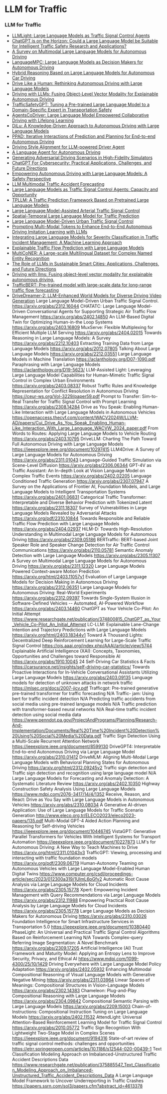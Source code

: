 # LLM for Traffic

### LLM for Traffic

* [LLMLight: Large Language Models as Traffic Signal Control Agents](https://arxiv.org/abs/2312.16044)
* [ChatGPT is on the Horizon: Could a Large Language Model be Suitable for Intelligent Traffic Safety Research and Applications?](https://arxiv.org/abs/2303.05382)
* [A Survey on Multimodal Large Language Models for Autonomous Driving](https://arxiv.org/abs/2311.12320)
* [LanguageMPC: Large Language Models as Decision Makers for Autonomous Driving](https://arxiv.org/abs/2310.03026)
* [Hybrid Reasoning Based on Large Language Models for Autonomous Car Driving](https://arxiv.org/abs/2402.13602)
* [Drive Like a Human: Rethinking Autonomous Driving with Large Language Models](https://arxiv.org/abs/2307.07162)
* [Driving with LLMs: Fusing Object-Level Vector Modality for Explainable Autonomous Driving](https://arxiv.org/abs/2310.01957)
* [TrafficSafetyGPT: Tuning a Pre-trained Large Language Model to a Domain-Specific Expert in Transportation Safety](https://arxiv.org/abs/2307.15311)
* [AgentsCoDriver: Large Language Model Empowered Collaborative Driving with Lifelong Learning](https://arxiv.org/abs/2404.06345)
* [DiLu: A Knowledge-Driven Approach to Autonomous Driving with Large Language Models](https://arxiv.org/abs/2309.16292)
* [PPAD: Iterative Interactions of Prediction and Planning for End-to-end Autonomous Driving](https://arxiv.org/abs/2311.08100)
* [Driving Style Alignment for LLM-powered Driver Agent](https://arxiv.org/abs/2403.11368)
* [A Language Agent for Autonomous Driving](https://arxiv.org/abs/2311.10813)
* [Generating Adversarial Driving Scenarios in High-Fidelity Simulators](https://ieeexplore.ieee.org/document/8793740)
* [ChatGPT For Cybersecurity: Practical Applications, Challenges, and Future Directions](https://www.researchgate.net/publication/373044798_ChatGPT_For_Cybersecurity_Practical_Applications_Challenges_and_Future_Directions)
* [Empowering Autonomous Driving with Large Language Models: A Safety Perspective](https://arxiv.org/abs/2312.00812)
* [LLM Multimodal Traffic Accident Forecasting](https://www.mdpi.com/1424-8220/23/22/9225)
* [Large Language Models as Traffic Signal Control Agents: Capacity and Opportunity](https://arxiv.org/html/2312.16044v1)
* [TPLLM: A Traffic Prediction Framework Based on Pretrained Large Language Models](https://arxiv.org/abs/2403.02221)
* [Large Language Model-Assisted Arterial Traffic Signal Control](https://ieeexplore.ieee.org/document/10488379)
* [Spatial-Temporal Large Language Model for Traffic Prediction](https://arxiv.org/abs/2401.10134)
* [Large Language Model-Driven Urban Traffic Signal Control](https://ieeexplore.ieee.org/document/10432823)
* [Prompting Multi-Modal Tokens to Enhance End-to-End Autonomous Driving Imitation Learning with LLMs](https://arxiv.org/abs/2404.04869)
* [Integrating Large Language Models for Severity Classification in Traffic Incident Management: A Machine Learning Approach](https://arxiv.org/abs/2403.13547)
* [Explainable Traffic Flow Prediction with Large Language Models](https://arxiv.org/html/2404.02937v3)
* [MultiCoNER: A Large-scale Multilingual Dataset for Complex Named Entity Recognition](https://arxiv.org/abs/2208.14536)
* [The Role of LLMs in Sustainable Smart Cities: Applications, Challenges, and Future Directions](https://arxiv.org/abs/2402.14596)
* [Driving with llms: Fusing  object-level vector modality for explainable autonomous driving.](https://arxiv.org/abs/2310.01957)
* [TrafficBERT: Pre-trained model with large-scale data for long-range traffic flow forecasting](https://www.sciencedirect.com/science/article/abs/pii/S0957417421011179)
* [DriveDreamer-2: LLM-Enhanced World Models for Diverse Driving Video Generation](https://arxiv.org/abs/2403.06845)
Large Language Model-Driven Urban Traffic Signal Control.	https://arxiv.org/abs/2312.16044
CHATATC: Large Language Model-Driven Conversational Agents for Supporting Strategic Air Traffic Flow Management	https://arxiv.org/abs/2402.14850
An LLM-Based Digital Twin for Optimizing Human-in-the Loop Systems	https://arxiv.org/abs/2403.16809
MuxServe: Flexible Multiplexing for Efficient Multiple LLM Serving	https://arxiv.org/abs/2404.02015
Towards Reasoning in Large Language Models: A Survey	https://arxiv.org/abs/2212.10403
Extracting Training Data from Large Language Models	https://arxiv.org/abs/2012.07805
Talking About Large Language Models	https://arxiv.org/abs/2212.03551
Large Language Models in Machine Translation	https://aclanthology.org/D07-1090.pdf
Paraphrasing with Large Language Models	https://aclanthology.org/D19-5623/
LLM-Assisted Light: Leveraging Large Language Model Capabilities for Human-Mimetic Traffic Signal Control in Complex Urban Environments	https://arxiv.org/abs/2403.08337
Robust Traffic Rules and Knowledge Representation for Conflict Resolution in Autonomous Driving 	https://ceur-ws.org/Vol-3229/paper59.pdf
Prompt to Transfer: Sim-to-Real Transfer for Traffic Signal Control with Prompt Learning	https://arxiv.org/abs/2308.14284
Drive as You Speak: Enabling Human-Like Interaction with Large Language Models in Autonomous Vehicles	https://openaccess.thecvf.com/content/WACV2024W/LLVM-AD/papers/Cui_Drive_As_You_Speak_Enabling_Human-Like_Interaction_With_Large_Language_WACVW_2024_paper.pdf
From Words to Routes: Applying Large Language Models to Vehicle Routing	https://arxiv.org/abs/2403.10795
DriveLLM: Charting The Path Toward Full Autonomous Driving with Large Language Models	https://ieeexplore.ieee.org/document/10297415
LLM4Drive: A Survey of Large Language Models for Autonomous Driving	https://arxiv.org/abs/2311.01043
Language-Guided Traffic Simulation via Scene-Level Diffusion	https://arxiv.org/abs/2306.06344
GPT-4V as Traffic Assistant: An In-depth Look at Vision Language Model on Complex Traffic Events	https://arxiv.org/abs/2402.02205
Language Conditioned Traffic Generation	https://arxiv.org/abs/2307.07947
A Survey on the Applications of Frontier AI, Foundation Models, and Large Language Models to Intelligent Transportation Systems	https://arxiv.org/abs/2401.06831
Categorical Traffic Transformer: Interpretable and Diverse Behavior Prediction with Tokenized Latent	https://arxiv.org/abs/2311.18307
Survey of Vulnerabilities in Large Language Models Revealed by Adversarial Attacks 	https://arxiv.org/pdf/2310.10844
Towards Responsible and Reliable Traffic Flow Prediction with Large Language Models	https://arxiv.org/abs/2404.02937
HiLM-D: Towards High-Resolution Understanding in Multimodal Large Language Models for Autonomous Driving	https://arxiv.org/abs/2309.05186
BERTraffic: BERT-based Joint Speaker Role and Speaker Change Detection for Air Traffic Control Communications	https://arxiv.org/abs/2110.05781
Semantic Anomaly Detection with Large Language Models	https://arxiv.org/abs/2305.11307
A Survey on Multimodal Large Language Models for Autonomous Driving 	https://arxiv.org/abs/2311.12320
Large Language Models Powered Context-aware Motion Prediction	https://arxiv.org/html/2403.11057v1
Evaluation of Large Language Models for Decision Making in Autonomous Driving	https://arxiv.org/abs/2312.06351
Large Language Models for Autonomous Driving: Real-World Experiments	https://arxiv.org/abs/2312.09397
Towards Single-System Illusion in Software-Defined Vehicles -- Automated, AI-Powered Workflow	https://arxiv.org/abs/2403.14460
ChatGPT as Your Vehicle Co-Pilot: An Initial Attempt	https://www.researchgate.net/publication/374800815_ChatGPT_as_Your_Vehicle_Co-Pilot_An_Initial_Attempt
LC-LLM: Explainable Lane-Change Intention and Trajectory Predictions with Large Language Models	https://arxiv.org/html/2403.18344v1
Toward A Thousand Lights: Decentralized Deep Reinforcement Learning for Large-Scale Traffic Signal Control	https://ojs.aaai.org/index.php/AAAI/article/view/5744
Explainable Artificial Intelligence (XAI): Concepts, Taxonomies, Opportunities and Challenges toward Responsible AI	https://arxiv.org/abs/1910.10045
24 Self-Driving Car Statistics & Facts	https://carsurance.net/insights/self-driving-car-statistics/
Towards Proactive Interactions for In-Vehicle Conversational Assistants Utilizing Large Language Models	https://arxiv.org/abs/2403.09135
Language models for detection of unknown attacks in network traffic	https://mlsec.org/docs/2007-jicv.pdf
Trafficgpt: Pre-trained generative pre-trained transformer for traffic forecasting	N/A
Traffic- jam: Using bert for traffic incident detection	N/A
Predicting traffic accidents from social media using pre-trained language models	N/A
Traffic prediction with transformer-based neural networks	N/A
Real-time traffic incident detection using social media data	https://www.penndot.pa.gov/ProjectAndPrograms/Planning/Research-And-Implementation/Documents/Real%20Time%20Incident%20Detection%20Using%20Social%20Media%20Data.pdf
Traffic Sign Detection Using a Multi-Scale Recurrent Attention Network	https://ieeexplore.ieee.org/document/8599130
DriveGPT4: Interpretable End-to-end Autonomous Driving via Large Language Model	https://arxiv.org/abs/2310.01412
DriveMLM: Aligning Multi-Modal Large Language Models with Behavioral Planning States for Autonomous Driving	https://arxiv.org/html/2312.09245v2
Traffic sign detection and Traffic sign detection and recognition using large language model	N/A
Large Language Models for Forecasting and Anomaly Detection: A Systematic Literature Review	https://arxiv.org/abs/2402.10350
Highway Construction Safety Analysis Using Large Language Models 	https://www.mdpi.com/2076-3417/14/4/1352
Receive, Reason, and React: Drive as You Say with Large Language Models in Autonomous Vehicles	https://arxiv.org/abs/2310.08034
A Generative AI-driven Application: Use of Large Language Models for Traffic Scenario Generation 	http://www.eleco.org.tr/ELECO2023/eleco2023-papers/135.pdf
Multi-Modal GPT-4 Aided Action Planning and Reasoning for Self-driving Vehicles	https://ieeexplore.ieee.org/document/10446745
VistaGPT: Generative Parallel Transformers for Vehicles With Intelligent Systems for Transport Automation	https://ieeexplore.ieee.org/document/10227873
LLM's for Autonomous Driving: A New Way to Teach Machines to Drive	https://arxiv.org/html/2311.01043v3
TrafficGPT: Viewing, processing and interacting with traffic foundation models	https://arxiv.org/pdf/2309.06719
Human-Autonomy Teaming on Autonomous Vehicles with Large Language Model-Enabled Human Digital Twins	https://www.computer.org/csdl/proceedings-article/sec/2023/012300a319/1UlmL6pGfv2
Automatic Root Cause Analysis via Large Language Models for Cloud Incidents 	https://arxiv.org/abs/2305.15778
Xpert: Empowering Incident Management with Query Recommendations via Large Language Models	https://arxiv.org/abs/2312.11988
Empowering Practical Root Cause Analysis by Large Language Models for Cloud Incidents 	https://arxiv.org/abs/2305.15778
Large Language Models as Decision Makers for Autonomous Driving	https://arxiv.org/abs/2310.03026
Foundation Intelligence for Smart Infrastructure Services in Transportation 5.0	https://ieeexplore.ieee.org/document/10380440
PhaseLight: An Universal and Practical Traffic Signal Control Algorithms Based on Reinforcement Learning	N/A
Towards Complex-query Referring Image Segmentation: A Novel Benchmark	https://arxiv.org/abs/2309.17205
Artificial Intelligence (AI) Trust Framework and Maturity Model: Applying an Entropy Lens to Improve Security, Privacy, and Ethical AI	https://www.mdpi.com/1099-4300/25/10/1429
Driving Everywhere with Large Language Model Policy Adaptation	https://arxiv.org/abs/2402.05932
Enhancing Multimodal Compositional Reasoning of Visual Language Models with Generative Negative Mining	https://arxiv.org/abs/2311.03964
Linear Spaces of Meanings: Compositional Structures in Vision-Language Models	https://arxiv.org/abs/2302.14383
Chameleon: Plug-and-Play Compositional Reasoning with Large Language Models 	https://arxiv.org/abs/2304.09842
Compositional Semantic Parsing with Large Language Models	https://arxiv.org/abs/2209.15003
Chain-of-Instructions: Compositional Instruction Tuning on Large Language Models	https://arxiv.org/abs/2402.11532
AttendLight: Universal Attention-Based Reinforcement Learning Model for Traffic Signal Control	https://arxiv.org/abs/2010.05772
Traffic Sign Recognition With Lightweight Two-Stage Model in Complex Scenes	https://ieeexplore.ieee.org/document/9194316
State-of-art review of traffic signal control methods: challenges and opportunities	https://etrr.springeropen.com/articles/10.1186/s12544-020-00439-1
Text Classification Modeling Approach on Imbalanced-Unstructured Traffic Accident Descriptions Data	https://www.researchgate.net/publication/375885547_Text_Classification_Modeling_Approach_on_Imbalanced-Unstructured_Traffic_Accident_Descriptions_Data
A Large Language Model Framework to Uncover Underreporting in Traffic Crashes	https://papers.ssrn.com/sol3/papers.cfm?abstract_id=4613378
